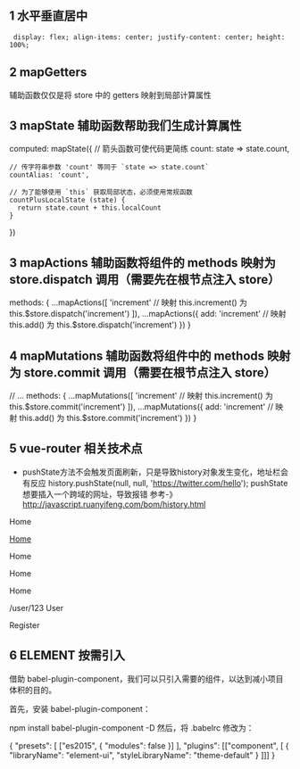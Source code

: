 ## 1 水平垂直居中
` 
	display: flex;
    align-items: center;
    justify-content: center;
    height: 100%;
`


## 2 mapGetters 
  辅助函数仅仅是将 store 中的 getters 映射到局部计算属性

## 3 mapState 辅助函数帮助我们生成计算属性
 computed: mapState({
    // 箭头函数可使代码更简练
    count: state => state.count,

    // 传字符串参数 'count' 等同于 `state => state.count`
    countAlias: 'count',

    // 为了能够使用 `this` 获取局部状态，必须使用常规函数
    countPlusLocalState (state) {
      return state.count + this.localCount
    }
  })

## 3 mapActions 辅助函数将组件的 methods 映射为 store.dispatch 调用（需要先在根节点注入 store）
methods: {
    ...mapActions([
      'increment' // 映射 this.increment() 为 this.$store.dispatch('increment')
    ]),
    ...mapActions({
      add: 'increment' // 映射 this.add() 为 this.$store.dispatch('increment')
    })
  }

## 4 mapMutations 辅助函数将组件中的 methods 映射为 store.commit 调用（需要在根节点注入 store）

  // ...
  methods: {
    ...mapMutations([
      'increment' // 映射 this.increment() 为 this.$store.commit('increment')
    ]),
    ...mapMutations({
      add: 'increment' // 映射 this.add() 为 this.$store.commit('increment')
    })
  }



## 5  vue-router  相关技术点

+ pushState方法不会触发页面刷新，只是导致history对象发生变化，地址栏会有反应
history.pushState(null, null, 'https://twitter.com/hello');
pushState想要插入一个跨域的网址，导致报错
参考-》
http://javascript.ruanyifeng.com/bom/history.html

  <!-- 字符串 -->
<router-link to="home">Home</router-link>
<!-- 渲染结果 -->
<a href="home">Home</a>

<!-- 使用 v-bind 的 JS 表达式 -->
<router-link v-bind:to="'home'">Home</router-link>

<!-- 不写 v-bind 也可以，就像绑定别的属性一样 -->
<router-link :to="'home'">Home</router-link>

<!-- 同上 -->
<router-link :to="{ path: 'home' }">Home</router-link>

<!-- 命名的路由 -->
/user/123
<router-link :to="{ name: 'user', params: { userId: 123 }}">User</router-link>


<!-- 带查询参数，下面的结果为 /register?plan=private -->
<router-link :to="{ path: 'register', query: { plan: 'private' }}">Register</router-link>



## 6 ELEMENT 按需引入

借助 babel-plugin-component，我们可以只引入需要的组件，以达到减小项目体积的目的。

首先，安装 babel-plugin-component：

npm install babel-plugin-component -D
然后，将 .babelrc 修改为：

{
  "presets": [
    ["es2015", { "modules": false }]
  ],
  "plugins": [["component", [
    {
      "libraryName": "element-ui",
      "styleLibraryName": "theme-default"
    }
  ]]]
}




